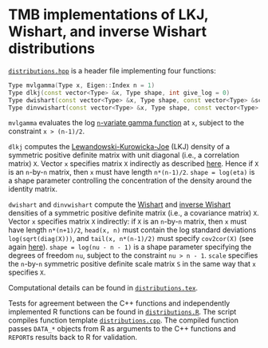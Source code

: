 # TMB implementations of LKJ, Wishart, and inverse Wishart distributions

[`distributions.hpp`](distributions.hpp) is a header file implementing
four functions:

```cpp
Type mvlgamma(Type x, Eigen::Index n = 1)
Type dlkj(const vector<Type> &x, Type shape, int give_log = 0)
Type dwishart(const vector<Type> &x, Type shape, const vector<Type> &scale, int give_log = 0)
Type dinvwishart(const vector<Type> &x, Type shape, const vector<Type> &scale, int give_log = 0)
```

`mvlgamma` evaluates the log
[`n`-variate gamma function](https://en.wikipedia.org/wiki/Multivariate_gamma_function)
at `x`, subject to the constraint `x > (n-1)/2`.

`dlkj` computes the
[Lewandowski-Kurowicka-Joe](https://en.wikipedia.org/wiki/Lewandowski-Kurowicka-Joe_distribution) (LKJ)
density of a symmetric positive definite matrix with unit diagonal
(i.e., a correlation matrix) `X`.
Vector `x` specifies matrix `X` indirectly as described
[here](https://kaskr.github.io/adcomp/classdensity_1_1UNSTRUCTURED__CORR__t.html).
Hence if `X` is an `n`-by-`n` matrix, then `x` must have length `n*(n-1)/2`.
`shape = log(eta)` is a shape parameter controlling the concentration of the
density around the identity matrix.

`dwishart` and `dinvwishart` compute the
[Wishart](https://en.wikipedia.org/wiki/Wishart_distribution)
and
[inverse Wishart](https://en.wikipedia.org/wiki/Inverse-Wishart_distribution)
densities of a symmetric positive definite matrix
(i.e., a covariance matrix) `X`.
Vector `x` specifies matrix `X` indirectly:
if `X` is an `n`-by-`n` matrix, then `x` must have length `n*(n+1)/2`,
`head(x, n)` must contain the log standard deviations `log(sqrt(diag(X)))`,
and `tail(x, n*(n-1)/2)` must specify `cov2cor(X)`
(see again [here](https://kaskr.github.io/adcomp/classdensity_1_1UNSTRUCTURED__CORR__t.html)).
`shape = log(nu - n - 1)` is a shape parameter specifying the degrees of
freedom `nu`, subject to the constraint `nu > n - 1`.
`scale` specifies the `n`-by-`n` symmetric positive definite scale matrix
`S` in the same way that `x` specifies `X`.

Computational details can be found in [`distributions.tex`](distributions.tex).

Tests for agreement between the C++ functions and independently implemented
R functions can be found in [`distributions.R`](distributions.R).
The script compiles function template [`distributions.cpp`](distributions.cpp).
The compiled function passes `DATA_*` objects from R as arguments to the C++
functions and `REPORT`s results back to R for validation.
